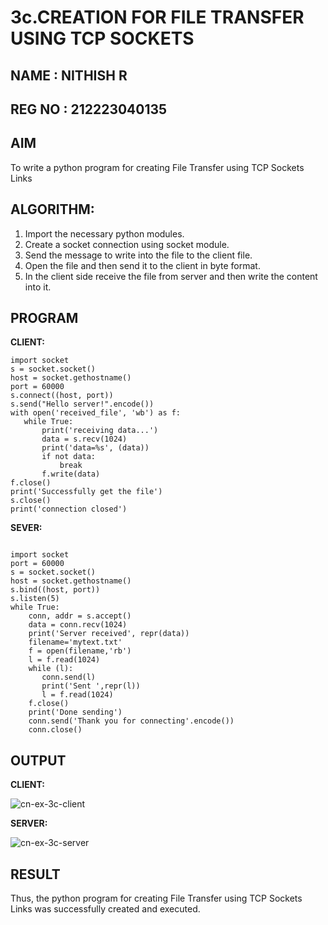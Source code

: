 # 3c.CREATION FOR FILE TRANSFER USING TCP SOCKETS
## NAME : NITHISH R
## REG NO : 212223040135
## AIM
To write a python program for creating File Transfer using TCP Sockets Links
## ALGORITHM:
1. Import the necessary python modules.
2. Create a socket connection using socket module.
3. Send the message to write into the file to the client file.
4. Open the file and then send it to the client in byte format.
5. In the client side receive the file from server and then write the content into it.
## PROGRAM

**CLIENT:**
 ```
import socket 
s = socket.socket() 
host = socket.gethostname() 
port = 60000 
s.connect((host, port)) 
s.send("Hello server!".encode()) 
with open('received_file', 'wb') as f: 
    while True: 
        print('receiving data...') 
        data = s.recv(1024) 
        print('data=%s', (data)) 
        if not data: 
            break 
        f.write(data) 
f.close() 
print('Successfully get the file') 
s.close() 
print('connection closed')

```
**SEVER:**
```
 
import socket                    
port = 60000                    
s = socket.socket()              
host = socket.gethostname()      
s.bind((host, port))              
s.listen(5)                      
while True: 
    conn, addr = s.accept()      
    data = conn.recv(1024) 
    print('Server received', repr(data)) 
    filename='mytext.txt' 
    f = open(filename,'rb') 
    l = f.read(1024) 
    while (l): 
       conn.send(l) 
       print('Sent ',repr(l)) 
       l = f.read(1024) 
    f.close() 
    print('Done sending') 
    conn.send('Thank you for connecting'.encode()) 
    conn.close()
```

## OUTPUT

**CLIENT:**

![cn-ex-3c-client](https://github.com/gururaghav2925/3c.FILE_TRANSFER_USING_TCP_SOCKETS/assets/151489500/0f400492-510f-48c2-bcaf-bc2969c6504b)


**SERVER:**

![cn-ex-3c-server](https://github.com/gururaghav2925/3c.FILE_TRANSFER_USING_TCP_SOCKETS/assets/151489500/4c5296ed-a2c3-4c3d-8b97-4c9c23433059)






## RESULT
Thus, the python program for creating File Transfer using TCP Sockets Links was 
successfully created and executed.

